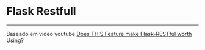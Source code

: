 # Flask Restfull

---

Baseado em vídeo youtube [Does THIS Feature make Flask-RESTful worth Using?](https://www.youtube.com/watch?v=ow451CjBV-U)

